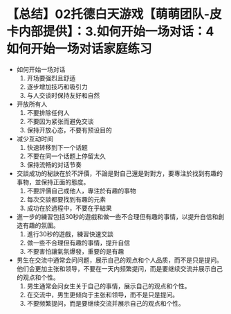 # 【总结】02托德白天游戏【萌萌团队-皮卡内部提供】：3.如何开始一场对话：4如何开始一场对话家庭练习

-   如何开始一场对话
    1.  开场要强烈且舒适
    2.  逐步增加技巧和吸引力
    3.  与人交谈时保持友好和自然
-   开放所有人
    1.  不要排除任何人
    2.  不要因为紧张而避免交谈
    3.  保持开放心态，不要有预设目的
-   减少互动时间
    1.  快速转移到下一个话题
    2.  不要在同一个话题上停留太久
    3.  保持流畅的对话节奏
-   交談成功的秘訣在於不評價，不論是對自己還是對對方，要專注於找到有趣的事物，並保持正面的態度。
    1.  不要評價自己或他人，專注於有趣的事物
    2.  每次交談都要找到有趣的元素
    3.  成功在於過程中，不要在乎結果
-   進一步的練習包括30秒的遊戲和做一些不合理但有趣的事情，以提升自信和創造有趣的氛圍。
    1.  進行30秒的遊戲，練習快速交談
    2.  做一些不合理但有趣的事情，提升自信
    3.  不要害怕讓氣氛爆發，重要的是有趣
-   男生在交流中通常会问问题，展示自己的观点和个人品质，而不是只是提问。他们会更加主张和领导，不要在一天内频繁提问，而是要继续交流并展示自己的观点和个性。
    1.  男生通常会问女生关于自己的事情，展示自己的观点和个性。
    2.  在交流中，男生更倾向于主张和领导，而不是只是提问。
    3.  不要频繁提问，而是要继续交流并展示自己的观点和个性。